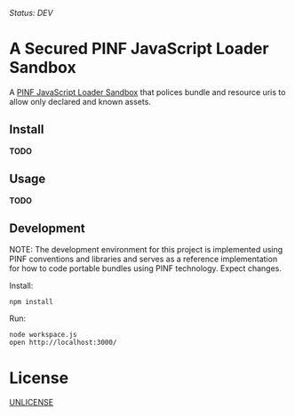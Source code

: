 *Status: DEV*

A Secured PINF JavaScript Loader Sandbox
========================================

A [PINF JavaScript Loader Sandbox](https://github.com/pinf/pinf-loader-js)
that polices bundle and resource uris to allow only declared and known assets.


Install
-------

**TODO**


Usage
-----

**TODO**


Development
-----------

NOTE: The development environment for this project is implemented using
PINF conventions and libraries and serves as a reference implementation
for how to code portable bundles using PINF technology. Expect changes.

Install:

    npm install

Run:

    node workspace.js
    open http://localhost:3000/


License
=======

[UNLICENSE](http://unlicense.org/)
